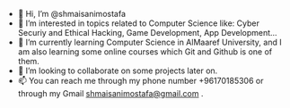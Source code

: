 - 👋 Hi, I’m @shmaisanimostafa
- 👀 I’m interested in topics related to Computer Science like: Cyber Securiy and Ethical Hacking, Game Development, App Development...
- 🌱 I’m currently learning Computer Science in AlMaaref University, and I am also learning some online courses which Git and Github is one of them.
- 💞️ I’m looking to collaborate on some projects later on.
- 📫 You can reach me through my phone number +96170185306 or through my Gmail shmaisanimostafa@gmail.com .

<!---
shmaisanimostafa/shmaisanimostafa is a ✨ special ✨ repository because its `README.md` (this file) appears on your GitHub profile.
You can click the Preview link to take a look at your changes.
--->
